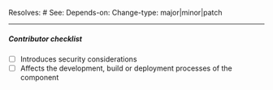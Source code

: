 <!-- You can remove tags that do not apply. -->
Resolves: # <!-- Refer an issue of this repository that this PR fixes -->
See: <url> <!-- Refer to any external resource, like a PR, document or discussion -->
Depends-on: <url> <!-- This change depends on a PR to get merged/deployed first -->
Change-type: major|minor|patch <!-- The change type of this PR -->

---
##### Contributor checklist
<!-- For completed items, change [ ] to [x].  -->
- [ ] Introduces security considerations
- [ ] Affects the development, build or deployment processes of the component
